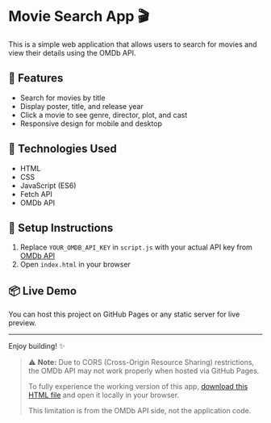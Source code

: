 # Movie Search App 🎬

This is a simple web application that allows users to search for movies and view their details using the OMDb API.

## 🚀 Features
- Search for movies by title
- Display poster, title, and release year
- Click a movie to see genre, director, plot, and cast
- Responsive design for mobile and desktop

## 🧰 Technologies Used
- HTML
- CSS
- JavaScript (ES6)
- Fetch API
- OMDb API

## 🔧 Setup Instructions
1. Replace `YOUR_OMDB_API_KEY` in `script.js` with your actual API key from [OMDb API](https://www.omdbapi.com/apikey.aspx)
2. Open `index.html` in your browser

## 📦 Live Demo
You can host this project on GitHub Pages or any static server for live preview.

---

Enjoy building! ✨

> ⚠️ **Note:** Due to CORS (Cross-Origin Resource Sharing) restrictions, the OMDb API may not work properly when hosted via GitHub Pages.  
> 
> To fully experience the working version of this app, [download this HTML file](https://chat.openai.com/c/sandbox:/mnt/data/movie-search-preview.html) and open it locally in your browser.  
>
> This limitation is from the OMDb API side, not the application code.
